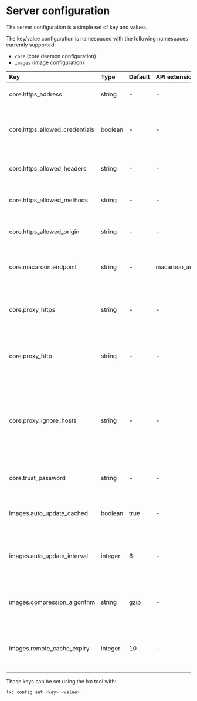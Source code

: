 # Server configuration
The server configuration is a simple set of key and values.

The key/value configuration is namespaced with the following namespaces
currently supported:

 - `core` (core daemon configuration)
 - `images` (image configuration)

Key                             | Type      | Default   | API extension            | Description
:--                             | :---      | :------   | :------------            | :----------
core.https\_address             | string    | -         | -                        | Address to bind for the remote API
core.https\_allowed\_credentials| boolean   | -         | -                        | Whether to set Access-Control-Allow-Credentials http header value to "true"
core.https\_allowed\_headers    | string    | -         | -                        | Access-Control-Allow-Headers http header value
core.https\_allowed\_methods    | string    | -         | -                        | Access-Control-Allow-Methods http header value
core.https\_allowed\_origin     | string    | -         | -                        | Access-Control-Allow-Origin http header value
core.macaroon.endpoint          | string    | -         | macaroon\_authentication | URL of the the external authentication endpoint using Macaroons
core.proxy\_https               | string    | -         | -                        | https proxy to use, if any (falls back to HTTPS\_PROXY environment variable)
core.proxy\_http                | string    | -         | -                        | http proxy to use, if any (falls back to HTTP\_PROXY environment variable)
core.proxy\_ignore\_hosts       | string    | -         | -                        | hosts which don't need the proxy for use (similar format to NO\_PROXY, e.g. 1.2.3.4,1.2.3.5, falls back to NO\_PROXY environment variable)
core.trust\_password            | string    | -         | -                        | Password to be provided by clients to setup a trust
images.auto\_update\_cached     | boolean   | true      | -                        | Whether to automatically update any image that LXD caches
images.auto\_update\_interval   | integer   | 6         | -                        | Interval in hours at which to look for update to cached images (0 disables it)
images.compression\_algorithm   | string    | gzip      | -                        | Compression algorithm to use for new images (bzip2, gzip, lzma, xz or none)
images.remote\_cache\_expiry    | integer   | 10        | -                        | Number of days after which an unused cached remote image will be flushed

Those keys can be set using the lxc tool with:

```bash
lxc config set <key> <value>
```
